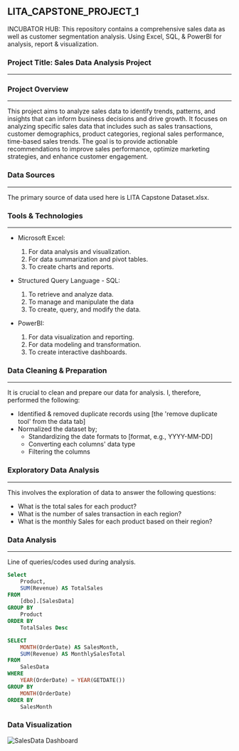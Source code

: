 ## LITA_CAPSTONE_PROJECT_1

INCUBATOR HUB: This repository contains a comprehensive sales data as well as customer segmentation analysis. Using Excel, SQL, &amp; PowerBI for analysis, report & visualization.

### Project Title: Sales Data Analysis Project
---
### Project Overview
---
This project aims to analyze sales data to identify trends, patterns, and insights that can inform business decisions and drive growth.  It focuses on analyzing specific sales data that includes such as sales transactions, customer demographics, product categories, regional sales performance, time-based sales trends. The goal is to provide actionable recommendations to improve sales performance, optimize marketing strategies, and enhance customer engagement.

### Data Sources
---
The primary source of data used here is LITA Capstone Dataset.xlsx.

### Tools & Technologies
---
- Microsoft Excel: 
  1. For data analysis and visualization.
  2. For data summarization and pivot tables.
  3. To create charts and reports.

- Structured Query Language - SQL: 
  1. To retrieve and analyze data.
  2. To manage and manipulate the data
  3. To create, query, and modify the data.

- PowerBI:
  1. For data visualization and reporting.
  2. For data modeling and transformation.
  3. To create interactive dashboards.

### Data Cleaning & Preparation
---
It is crucial to clean and prepare our data for analysis. I, therefore, performed the following:

- Identified & removed duplicate records using [the 'remove duplicate tool' from the data tab]
- Normalized the dataset by;
    - Standardizing the date formats to [format, e.g., YYYY-MM-DD]
    - Converting each columns' data type
    - Filtering the columns
 
### Exploratory Data Analysis
---
This involves the exploration of data to answer the following questions:

- What is the total sales for each product?
- What is the number of sales transaction in each region?
- What is the monthly Sales for each product based on their region?

### Data Analysis
---
Line of queries/codes used during analysis.

```SQL
Select 
	Product,
	SUM(Revenue) AS TotalSales
FROM 
	[dbo].[SalesData]
GROUP BY 
	Product
ORDER BY 
	TotalSales Desc
```

```SQL
SELECT 
	MONTH(OrderDate) AS SalesMonth,
	SUM(Revenue) AS MonthlySalesTotal
FROM 
	SalesData
WHERE 
	YEAR(OrderDate) = YEAR(GETDATE())
GROUP BY 
	MONTH(OrderDate)
ORDER BY 
	SalesMonth
```

### Data Visualization

![SalesData Dashboard](https://github.com/user-attachments/assets/a914b248-371d-453a-892b-2d83973f5a11)
